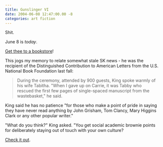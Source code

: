```yaml
---
title: Gunslinger VI
date: 2004-06-08 12:47:00.00 -8
categories: art fiction
---
```

Shit.

June 8 is _today_.

[Get thee to a bookstore](http://www.livejournal.com/users/rotnmusic/27897.html)!

This jogs my memory to relate somewhat stale SK news - he was the recipient of the Distinguished Contribution to American Letters from the U.S. National Book Foundation last fall:

> During the ceremony, attended by 900 guests, King spoke warmly of his wife Tabitha. "When I gave up on Carrie, it was Tabby who rescued the first few pages of single-spaced manuscript from the wastebasket," he said.

King said he has no patience "for those who make a point of pride in saying they have never read anything by John Grisham, Tom Clancy, Mary Higgins Clark or any other popular writer."

"What do you think?" King asked. "You get social academic brownie points for deliberately staying out of touch with your own culture?

[Check it out](http://www.thestar.com/NASApp/cs/ContentServer?pagename=thestar/Layout/Article_Type1&c=Article&cid=1069283412472&call_pageid=968867495754&col=969483191630).
